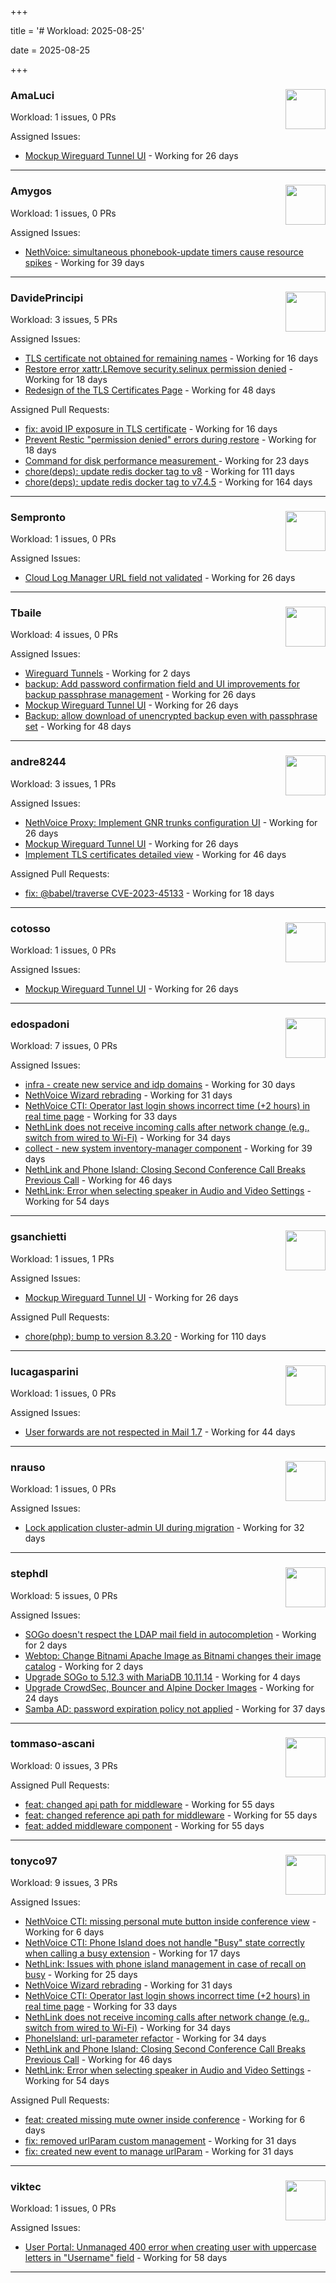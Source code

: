 +++

title = '# Workload: 2025-08-25'

date = 2025-08-25

+++

### AmaLuci <img src='https://avatars.githubusercontent.com/u/166636295?v=4&s=64' width='64' height='64' style='float:right;' /> ###
Workload: 1 issues, 0 PRs


Assigned Issues:
- [Mockup Wireguard Tunnel UI](https://github.com/NethServer/nethsecurity/issues/1321) - Working for 26 days
---

### Amygos <img src='https://avatars.githubusercontent.com/u/510232?v=4&s=64' width='64' height='64' style='float:right;' /> ###
Workload: 1 issues, 0 PRs


Assigned Issues:
- [NethVoice: simultaneous phonebook-update timers cause resource spikes](https://github.com/NethServer/dev/issues/7555) - Working for 39 days
---

### DavidePrincipi <img src='https://avatars.githubusercontent.com/u/2920838?v=4&s=64' width='64' height='64' style='float:right;' /> ###
Workload: 3 issues, 5 PRs


Assigned Issues:
- [TLS certificate not obtained for remaining names](https://github.com/NethServer/dev/issues/7601) - Working for 16 days
- [Restore error xattr.LRemove security.selinux permission denied](https://github.com/NethServer/dev/issues/7598) - Working for 18 days
- [Redesign of the TLS Certificates Page](https://github.com/NethServer/dev/issues/7544) - Working for 48 days

Assigned Pull Requests:
- [fix: avoid IP exposure in TLS certificate](https://github.com/NethServer/ns8-traefik/pull/104) - Working for 16 days
- [Prevent Restic "permission denied" errors during restore](https://github.com/NethServer/ns8-core/pull/920) - Working for 18 days
- [Command for disk performance measurement ](https://github.com/NethServer/ns8-core/pull/915) - Working for 23 days
- [chore(deps): update redis docker tag to v8](https://github.com/NethServer/ns8-core/pull/874) - Working for 111 days
- [chore(deps): update redis docker tag to v7.4.5](https://github.com/NethServer/ns8-core/pull/830) - Working for 164 days
---

### Sempronto <img src='https://avatars.githubusercontent.com/u/65713093?v=4&s=64' width='64' height='64' style='float:right;' /> ###
Workload: 1 issues, 0 PRs


Assigned Issues:
- [Cloud Log Manager URL field not validated](https://github.com/NethServer/dev/issues/7577) - Working for 26 days
---

### Tbaile <img src='https://avatars.githubusercontent.com/u/8052641?v=4&s=64' width='64' height='64' style='float:right;' /> ###
Workload: 4 issues, 0 PRs


Assigned Issues:
- [Wireguard Tunnels](https://github.com/NethServer/nethsecurity/issues/1352) - Working for 2 days
- [backup: Add password confirmation field and UI improvements for backup passphrase management](https://github.com/NethServer/nethsecurity/issues/1323) - Working for 26 days
- [Mockup Wireguard Tunnel UI](https://github.com/NethServer/nethsecurity/issues/1321) - Working for 26 days
- [Backup: allow download of unencrypted backup even with passphrase set](https://github.com/NethServer/nethsecurity/issues/1297) - Working for 48 days
---

### andre8244 <img src='https://avatars.githubusercontent.com/u/4612169?v=4&s=64' width='64' height='64' style='float:right;' /> ###
Workload: 3 issues, 1 PRs


Assigned Issues:
- [NethVoice Proxy: Implement GNR trunks configuration UI](https://github.com/NethServer/dev/issues/7578) - Working for 26 days
- [Mockup Wireguard Tunnel UI](https://github.com/NethServer/nethsecurity/issues/1321) - Working for 26 days
- [Implement TLS certificates detailed view](https://github.com/NethServer/dev/issues/7548) - Working for 46 days

Assigned Pull Requests:
- [fix: @babel/traverse CVE-2023-45133](https://github.com/NethServer/ns8-mail/pull/200) - Working for 18 days
---

### cotosso <img src='https://avatars.githubusercontent.com/u/7226896?v=4&s=64' width='64' height='64' style='float:right;' /> ###
Workload: 1 issues, 0 PRs


Assigned Issues:
- [Mockup Wireguard Tunnel UI](https://github.com/NethServer/nethsecurity/issues/1321) - Working for 26 days
---

### edospadoni <img src='https://avatars.githubusercontent.com/u/6152486?v=4&s=64' width='64' height='64' style='float:right;' /> ###
Workload: 7 issues, 0 PRs


Assigned Issues:
- [infra - create new service and idp domains](https://github.com/NethServer/my/issues/9) - Working for 30 days
- [NethVoice Wizard rebrading](https://github.com/NethServer/dev/issues/7571) - Working for 31 days
- [NethVoice CTI: Operator last login shows incorrect time (+2 hours) in real time page](https://github.com/NethServer/dev/issues/7565) - Working for 33 days
- [NethLink does not receive incoming calls after network change (e.g., switch from wired to Wi-Fi)](https://github.com/NethServer/dev/issues/7561) - Working for 34 days
- [collect - new system inventory-manager component](https://github.com/NethServer/my/issues/7) - Working for 39 days
- [NethLink and Phone Island: Closing Second Conference Call Breaks Previous Call](https://github.com/NethServer/dev/issues/7550) - Working for 46 days
- [NethLink: Error when selecting speaker in Audio and Video Settings](https://github.com/NethServer/dev/issues/7538) - Working for 54 days
---

### gsanchietti <img src='https://avatars.githubusercontent.com/u/804596?v=4&s=64' width='64' height='64' style='float:right;' /> ###
Workload: 1 issues, 1 PRs


Assigned Issues:
- [Mockup Wireguard Tunnel UI](https://github.com/NethServer/nethsecurity/issues/1321) - Working for 26 days

Assigned Pull Requests:
- [chore(php): bump to version 8.3.20](https://github.com/NethServer/ns8-webtop/pull/120) - Working for 110 days
---

### lucagasparini <img src='https://avatars.githubusercontent.com/u/11161326?v=4&s=64' width='64' height='64' style='float:right;' /> ###
Workload: 1 issues, 0 PRs


Assigned Issues:
- [User forwards are not respected in Mail 1.7](https://github.com/NethServer/dev/issues/7553) - Working for 44 days
---

### nrauso <img src='https://avatars.githubusercontent.com/u/16102909?v=4&s=64' width='64' height='64' style='float:right;' /> ###
Workload: 1 issues, 0 PRs


Assigned Issues:
- [Lock application cluster-admin UI during migration](https://github.com/NethServer/dev/issues/7567) - Working for 32 days
---

### stephdl <img src='https://avatars.githubusercontent.com/u/3164851?v=4&s=64' width='64' height='64' style='float:right;' /> ###
Workload: 5 issues, 0 PRs


Assigned Issues:
- [SOGo doesn't respect the LDAP mail field in autocompletion](https://github.com/NethServer/dev/issues/7607) - Working for 2 days
- [Webtop: Change Bitnami Apache Image as Bitnami changes their image catalog](https://github.com/NethServer/dev/issues/7605) - Working for 2 days
- [Upgrade SOGo to 5.12.3 with MariaDB 10.11.14](https://github.com/NethServer/dev/issues/7604) - Working for 4 days
- [Upgrade CrowdSec, Bouncer and Alpine Docker Images](https://github.com/NethServer/dev/issues/7582) - Working for 24 days
- [Samba AD: password expiration policy not applied](https://github.com/NethServer/dev/issues/7558) - Working for 37 days
---

### tommaso-ascani <img src='https://avatars.githubusercontent.com/u/31596042?v=4&s=64' width='64' height='64' style='float:right;' /> ###
Workload: 0 issues, 3 PRs


Assigned Pull Requests:
- [feat: changed api path for middleware](https://github.com/nethesis/nethvoice-cti/pull/317) - Working for 55 days
- [feat: changed reference api path for middleware](https://github.com/nethesis/phone-island/pull/103) - Working for 55 days
- [feat: added middleware component](https://github.com/nethesis/ns8-nethvoice/pull/493) - Working for 55 days
---

### tonyco97 <img src='https://avatars.githubusercontent.com/u/36625268?v=4&s=64' width='64' height='64' style='float:right;' /> ###
Workload: 9 issues, 3 PRs


Assigned Issues:
- [NethVoice CTI: missing personal mute button inside conference view](https://github.com/NethServer/dev/issues/7603) - Working for 6 days
- [NethVoice CTI: Phone Island does not handle "Busy" state correctly when calling a busy extension](https://github.com/NethServer/dev/issues/7599) - Working for 17 days
- [NethLink: Issues with phone island management in case of recall on busy](https://github.com/NethServer/dev/issues/7579) - Working for 25 days
- [NethVoice Wizard rebrading](https://github.com/NethServer/dev/issues/7571) - Working for 31 days
- [NethVoice CTI: Operator last login shows incorrect time (+2 hours) in real time page](https://github.com/NethServer/dev/issues/7565) - Working for 33 days
- [NethLink does not receive incoming calls after network change (e.g., switch from wired to Wi-Fi)](https://github.com/NethServer/dev/issues/7561) - Working for 34 days
- [PhoneIsland: url-parameter refactor](https://github.com/NethServer/dev/issues/7559) - Working for 34 days
- [NethLink and Phone Island: Closing Second Conference Call Breaks Previous Call](https://github.com/NethServer/dev/issues/7550) - Working for 46 days
- [NethLink: Error when selecting speaker in Audio and Video Settings](https://github.com/NethServer/dev/issues/7538) - Working for 54 days

Assigned Pull Requests:
- [feat: created missing mute owner inside conference](https://github.com/nethesis/phone-island/pull/108) - Working for 6 days
- [fix: removed urlParam custom management](https://github.com/nethesis/nethvoice-cti/pull/327) - Working for 31 days
- [fix: created new event to manage urlParam](https://github.com/NethServer/nethlink/pull/69) - Working for 31 days
---

### viktec <img src='https://avatars.githubusercontent.com/u/48328088?v=4&s=64' width='64' height='64' style='float:right;' /> ###
Workload: 1 issues, 0 PRs


Assigned Issues:
- [User Portal: Unmanaged 400 error when creating user with uppercase letters in "Username" field](https://github.com/NethServer/dev/issues/7532) - Working for 58 days
---

